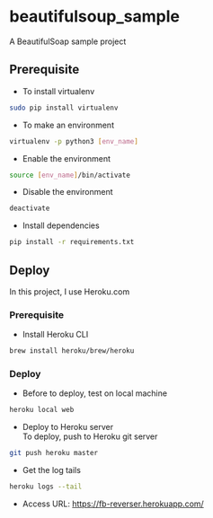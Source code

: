 # beautifulsoup_sample
A BeautifulSoap sample project

## Prerequisite

* To install virtualenv
```bash
sudo pip install virtualenv
```
* To make an environment
```bash
virtualenv -p python3 [env_name]
```
* Enable the environment
```bash
source [env_name]/bin/activate
```
* Disable the environment
```bash
deactivate
```
* Install dependencies
```bash
pip install -r requirements.txt
```

## Deploy

In this project, I use Heroku.com

### Prerequisite

* Install Heroku CLI

```bash
brew install heroku/brew/heroku
```

### Deploy

* Before to deploy, test on local machine

```bash
heroku local web
```

* Deploy to Heroku server \
  To deploy, push to Heroku git server

```bash
git push heroku master
```

* Get the log tails

```bash
heroku logs --tail
```

* Access URL: https://fb-reverser.herokuapp.com/